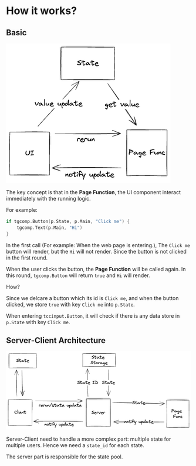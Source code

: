 # How it works?

## Basic

![ui-state-pagefunc](ui-state-pagefunc.png)

The key concept is that in the **Page Function**,
the UI component interact immediately with the running logic.

For example:

```go
if tgcomp.Button(p.State, p.Main, "Click me") {
    tgcomp.Text(p.Main, "Hi")
}
```

In the first call (For example: When the web page is entering.),
The `Click me` button will render, but the `Hi` will not render.
Since the button is not clicked in the first round.

When the user clicks the button, the **Page Function** will be called again.
In this round, `tgcomp.Button` will return `true` and `Hi` will render.

How?

Since we delcare a button which its id is `Click me`, and when the button clicked,
we store `true` with key `Click me` into `p.State`.

When entering `tccinput.Button`, it will check if there is any data store
in `p.State` with key `Click me`.

## Server-Client Architecture

![server arch](server-arch.png)

Server-Client need to handle a more complex part: multiple state for multiple users.
Hence we need a `state_id` for each state.

The server part is responsible for the state pool.
